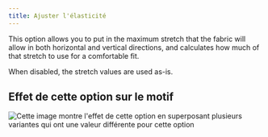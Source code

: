 ```yaml
---
title: Ajuster l'élasticité
---
```


This option allows you to put in the maximum stretch that the fabric will allow in both horizontal and vertical directions, and calculates how much of that stretch to use for a comfortable fit.

When disabled, the stretch values are used as-is.

## Effet de cette option sur le motif

![Cette image montre l'effet de cette option en superposant plusieurs variantes qui ont une valeur différente pour cette option](unice_adjuststretch_sample.svg "Effet de cette option sur le motif")
